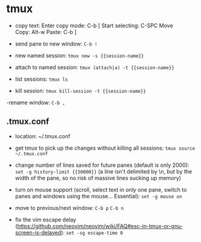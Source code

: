 # tmux

- copy text:
Enter copy mode: C-b [
Start selecting: C-SPC
Move
Copy: Alt-w
Paste: C-b ]

- send pane to new window:
`C-b !`

- new named session:
`tmux new -s {{session-name}}`

- attach to named session:
`tmux (attach|a) -t {{session-name}}`

- list sessions:
`tmux ls`

- kill session:
`tmux kill-session -t {{session-name}}`

 -rename window:
`C-b ,`

## .tmux.conf
- location: ~/.tmux.conf

- get tmux to pick up the changes without killing all sessions:
`tmux source ~/.tmux.conf`

- change number of lines saved for future panes (default is only 2000):
`set -g history-limit {{50000}}`
(a line isn't delimited by \n, but by the width of the pane, so no risk of massive lines sucking up memory)

- turn on mouse support (scroll, select text in only one pane, switch to panes and windows using the mouse... Essential):
`set -g mouse on`

- move to previous/next window:
`C-b p`
`C-b n`

- fix the vim escape delay (https://github.com/neovim/neovim/wiki/FAQ#esc-in-tmux-or-gnu-screen-is-delayed):
`set -sg escape-time 0`
